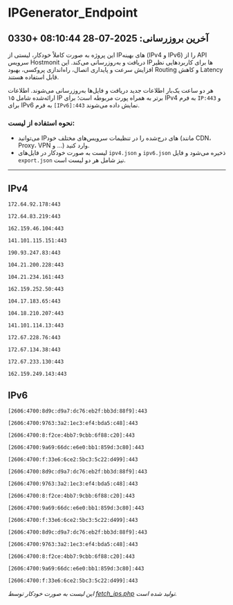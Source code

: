 # IPGenerator_Endpoint

## آخرین بروزرسانی: 2025-07-28 08:10:44 +0330

این پروژه به صورت کاملاً خودکار، لیستی از IPهای بهینه (IPv4 و IPv6) را از API سرویس Hostmonit دریافت و به‌روزرسانی می‌کند. این IPها برای کاربردهایی نظیر افزایش سرعت و پایداری اتصال، راه‌اندازی پروکسی، بهبود Routing و کاهش Latency قابل استفاده هستند.

هر دو ساعت یک‌بار اطلاعات جدید دریافت و فایل‌ها به‌روزرسانی می‌شوند. اطلاعات ارائه‌شده شامل ۱۵ IP برتر به همراه پورت مربوطه است؛ برای IPv4 به فرم `IP:443` و برای IPv6 به فرم `[IPv6]:443` نمایش داده می‌شوند.

### نحوه استفاده از لیست:
- می‌توانید IPهای درج‌شده را در تنظیمات سرویس‌های مختلف خود (مانند CDN، Proxy، VPN و ...) وارد کنید.
- لیست به صورت خودکار در فایل‌های `ipv4.json` و `ipv6.json` ذخیره می‌شود و فایل `export.json` نیز شامل هر دو لیست است.

---

## IPv4
```
172.64.92.178:443
```
```
172.64.83.219:443
```
```
162.159.46.104:443
```
```
141.101.115.151:443
```
```
190.93.247.83:443
```
```
104.21.200.228:443
```
```
104.21.234.161:443
```
```
162.159.252.50:443
```
```
104.17.183.65:443
```
```
104.18.210.207:443
```
```
141.101.114.13:443
```
```
172.67.228.76:443
```
```
172.67.134.38:443
```
```
172.67.233.130:443
```
```
162.159.249.143:443
```

## IPv6
```
[2606:4700:8d9c:d9a7:dc76:eb2f:bb3d:88f9]:443
```
```
[2606:4700:9763:3a2:1ec3:ef4:bda5:c48]:443
```
```
[2606:4700:8:f2ce:4bb7:9cbb:6f88:c20]:443
```
```
[2606:4700:9a69:66dc:e6e0:bb1:859d:3c80]:443
```
```
[2606:4700:f:33e6:6ce2:5bc3:5c22:d499]:443
```
```
[2606:4700:8d9c:d9a7:dc76:eb2f:bb3d:88f9]:443
```
```
[2606:4700:9763:3a2:1ec3:ef4:bda5:c48]:443
```
```
[2606:4700:8:f2ce:4bb7:9cbb:6f88:c20]:443
```
```
[2606:4700:9a69:66dc:e6e0:bb1:859d:3c80]:443
```
```
[2606:4700:f:33e6:6ce2:5bc3:5c22:d499]:443
```
```
[2606:4700:8d9c:d9a7:dc76:eb2f:bb3d:88f9]:443
```
```
[2606:4700:9763:3a2:1ec3:ef4:bda5:c48]:443
```
```
[2606:4700:8:f2ce:4bb7:9cbb:6f88:c20]:443
```
```
[2606:4700:9a69:66dc:e6e0:bb1:859d:3c80]:443
```
```
[2606:4700:f:33e6:6ce2:5bc3:5c22:d499]:443
```

*این لیست به صورت خودکار توسط [fetch_ips.php](scripts/fetch_ips.php) تولید شده است.*
